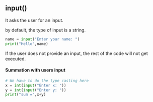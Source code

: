 ## input()

It asks the user for an input.

by default, the type of input is a string.

```py
name = input("Enter your name: ")
print("Hello",name)
```

If the user does not provide an input, the rest of the code will not get executed.

#### Summation with users input

```py
# We have to do the type casting here
x = int(input("Enter x: "))
y = int(input("Enter y: "))
print("sum =",x+y)
```

